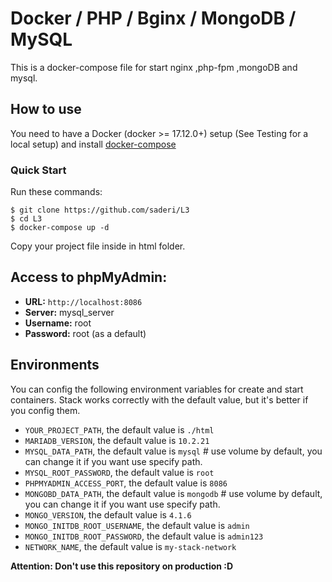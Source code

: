 
# Docker / PHP / Bginx / MongoDB / MySQL
This is a docker-compose file for start nginx ,php-fpm ,mongoDB and mysql.


## How to use
You need to have a Docker (docker >= 17.12.0+) setup (See Testing for a local setup) and install [docker-compose](https://docs.docker.com/compose/install/)


### Quick Start
Run these commands:
```
$ git clone https://github.com/saderi/L3
$ cd L3
$ docker-compose up -d
```  
Copy your project file inside in html folder.

## Access to phpMyAdmin: 
* **URL:** `http://localhost:8086`
* **Server:** mysql_server
* **Username:** root
* **Password:** root (as a default)

## Environments
You can config the following environment variables for create and start containers. Stack works correctly with the default value, but it's better if you config them.

* `YOUR_PROJECT_PATH`, the default value is  `./html`
* `MARIADB_VERSION`, the default value is `10.2.21`
* `MYSQL_DATA_PATH`, the default value is `mysql` # use volume by default, you can change it if you want use specify path.
* `MYSQL_ROOT_PASSWORD`, the default value is `root`
* `PHPMYADMIN_ACCESS_PORT`, the default value is `8086`
* `MONGOBD_DATA_PATH`, the default value is `mongodb` # use volume by default, you can change it if you want use specify path.
* `MONGO_VERSION`, the default value is `4.1.6`
* `MONGO_INITDB_ROOT_USERNAME`, the default value is `admin`
* `MONGO_INITDB_ROOT_PASSWORD`, the default value is `admin123`
* `NETWORK_NAME`, the default value is `my-stack-network`


**Attention: Don't use this repository on production :D**